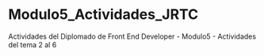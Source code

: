 # Modulo5_Actividades_JRTC
Actividades del Diplomado de Front End Developer - Modulo5 - Actividades del tema 2 al 6
